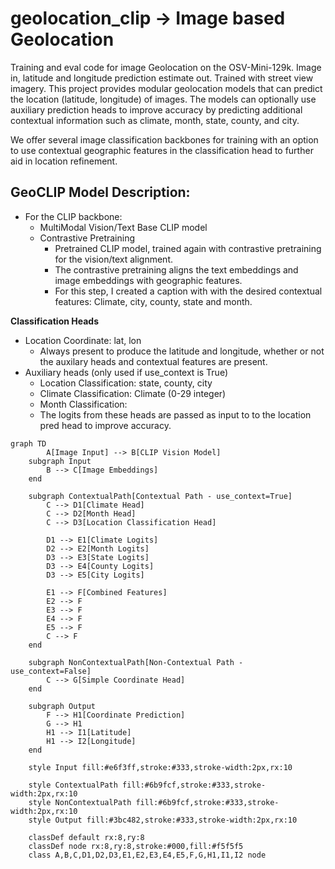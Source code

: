 # geolocation_clip -> Image based Geolocation
Training and eval code for image Geolocation on the OSV-Mini-129k. Image in, latitude and longitude prediction estimate out. Trained with street view imagery. This project provides modular geolocation models that can predict the location (latitude, longitude) of images. The models can optionally use auxiliary prediction heads to improve accuracy by predicting additional contextual information such as climate, month, state, county, and city.

We offer several image classification backbones for training with an option to use contextual geographic features in the classification head to further aid in location refinement.

## GeoCLIP Model Description:

- For the CLIP backbone:
  - MultiModal Vision/Text Base CLIP model
  - Contrastive Pretraining
    - Pretrained CLIP model, trained again with contrastive pretraining for the vision/text alignment. 
    - The contrastive pretraining aligns the text embeddings and image embeddings with geographic features.
    - For this step, I created a caption with with the desired contextual features: Climate, city, county, state and month.
  
**Classification Heads**
- Location Coordinate: lat, lon
  - Always present to produce the latitude and longitude, whether or not the auxilary heads and contextual features are present. 
- Auxiliary heads (only used if use_context is True)
    - Location Classification: state, county, city
    - Climate Classification: Climate (0-29 integer)
    - Month Classification: 
    - The logits from these heads are passed as input to to the location pred head to improve accuracy.

```mermaid
graph TD
        A[Image Input] --> B[CLIP Vision Model]
    subgraph Input
        B --> C[Image Embeddings]
    end

    subgraph ContextualPath[Contextual Path - use_context=True]
        C --> D1[Climate Head]
        C --> D2[Month Head]
        C --> D3[Location Classification Head]
        
        D1 --> E1[Climate Logits]
        D2 --> E2[Month Logits]
        D3 --> E3[State Logits]
        D3 --> E4[County Logits]
        D3 --> E5[City Logits]
        
        E1 --> F[Combined Features]
        E2 --> F
        E3 --> F
        E4 --> F
        E5 --> F
        C --> F
    end

    subgraph NonContextualPath[Non-Contextual Path - use_context=False]
        C --> G[Simple Coordinate Head]
    end

    subgraph Output
        F --> H1[Coordinate Prediction]
        G --> H1
        H1 --> I1[Latitude]
        H1 --> I2[Longitude]
    end

    style Input fill:#e6f3ff,stroke:#333,stroke-width:2px,rx:10

    style ContextualPath fill:#6b9fcf,stroke:#333,stroke-width:2px,rx:10
    style NonContextualPath fill:#6b9fcf,stroke:#333,stroke-width:2px,rx:10
    style Output fill:#3bc482,stroke:#333,stroke-width:2px,rx:10
    
    classDef default rx:8,ry:8
    classDef node rx:8,ry:8,stroke:#000,fill:#f5f5f5
    class A,B,C,D1,D2,D3,E1,E2,E3,E4,E5,F,G,H1,I1,I2 node
```
